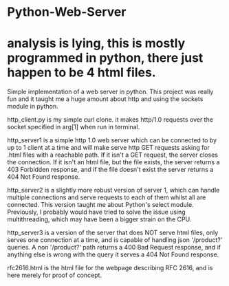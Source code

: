 # Python-Web-Server
# analysis is lying, this is mostly programmed in python, there just happen to be 4 html files.

Simple implementation of a web server in python. This project was really fun and it taught me a huge amount about http and using the sockets module in python. 

http_client.py is my simple curl clone. it makes http/1.0 requests over the socket specified in arg[1] when run in terminal.

http_server1 is a simple http 1.0 web server which can be connected to by up to 1 client at a time and will make serve http GET requests asking for .html files with a reachable path. If it isn't a GET request, the server closes the connection. If it isn't an html file, but the file exists, the server returns a 403 Forbidden response, and if the file doesn't exist the server returns a 404 Not Found response.

http_server2 is a slightly more robust version of server 1, which can handle multiple connections and serve requests to each of them whilst all are connected. This version taught me about Python's select module. Previously, I probably would have tried to solve the issue using multithreading, which may have been a bigger strain on the CPU.

http_server3 is a version of the server that does NOT serve html files, only serves one connection at a time, and is capable of handling json '/product?' queries. A non '/product?' path returns a 400 Bad Request response, and if anything else is wrong with the query it serves a 404 Not Found response.

rfc2616.html is the html file for the webpage describing RFC 2616, and is here merely for proof of concept.
